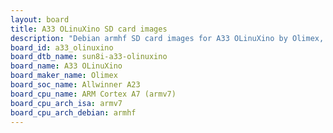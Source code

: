 ```yaml
---
layout: board
title: A33 OLinuXino SD card images
description: "Debian armhf SD card images for A33 OLinuXino by Olimex, SoC: Allwinner A23, CPU ISA: armv7"
board_id: a33_olinuxino
board_dtb_name: sun8i-a33-olinuxino
board_name: A33 OLinuXino
board_maker_name: Olimex
board_soc_name: Allwinner A23
board_cpu_name: ARM Cortex A7 (armv7)
board_cpu_arch_isa: armv7
board_cpu_arch_debian: armhf
---
```


